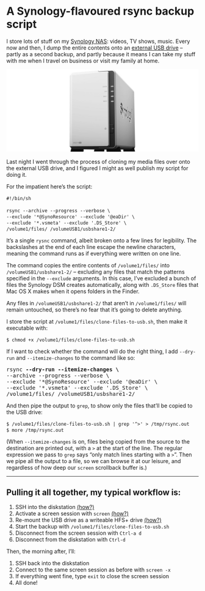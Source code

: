 # A Synology-flavoured rsync backup script

I store lots of stuff on my [Synology NAS](/post/getting-started-ds214se-nas): videos, TV shows, music. Every now and then, I dump the entire contents onto an [external USB drive](/post/write-hfs-synology-nas) – partly as a second backup, and partly because it means I can take my stuff with me when I travel on business or visit my family at home.

![Synology DS214se](/media/ds214se.jpg)

Last night I went through the process of cloning my media files over onto the external USB drive, and I figured I might as well publish my script for doing it.

For the impatient here’s the script:

```
#!/bin/sh

rsync --archive --progress --verbose \
--exclude '*@SynoResource' --exclude '@eaDir' \
--exclude '*.vsmeta' --exclude '.DS_Store' \
/volume1/files/ /volumeUSB1/usbshare1-2/
```

It’s a single `rysnc` command, albeit broken onto a few lines for legibility. The backslashes at the end of each line escape the newline characters, meaning the command runs as if everything were written on one line.

The command copies the entire contents of `/volume1/files/` into `/volumeUSB1/usbshare1-2/` – excluding any files that match the patterns specified in the `--exclude` arguments. In this case, I’ve excluded a bunch of files the Synology DSM creates automatically, along with `.DS_Store` files that Mac OS X makes when it opens folders in the Finder.

Any files in `/volumeUSB1/usbshare1-2/` that aren’t in `/volume1/files/` will remain untouched, so there’s no fear that it’s going to delete anything.

I store the script at `/volume1/files/clone-files-to-usb.sh`, then make it executable with:

```
$ chmod +x /volume1/files/clone-files-to-usb.sh
```

If I want to check whether the command will do the right thing, I add `--dry-run` and `--itemize-changes` to the command like so:

<pre>
rsync <b>--dry-run --itemize-changes \</b>
--archive --progress --verbose \
--exclude '*@SynoResource' --exclude '@eaDir' \
--exclude '*.vsmeta' --exclude '.DS_Store' \
/volume1/files/ /volumeUSB1/usbshare1-2/
</pre>

And then pipe the output to `grep`, to show only the files that’ll be copied to the USB drive:

```
$ /volume1/files/clone-files-to-usb.sh | grep '^>' > /tmp/rsync.out
$ more /tmp/rsync.out
```

(When `--itemize-changes` is on, files being copied from the source to the destination are printed out, with a `>` at the start of the line. The regular expression we pass to `grep` says “only match lines starting with a `>`”. Then we pipe all the output to a file, so we can browse it at our leisure, and regardless of how deep our `screen` scrollback buffer is.)

---

## Pulling it all together, my typical workflow is:

1. SSH into the diskstation [(how?)](/post/ds214se-under-the-hood)
2. Activate a screen session with `screen` [(how?)](/post/write-hfs-synology-nas#fn:1)
3. Re-mount the USB drive as a writeable HFS+ drive [(how?)](/post/write-hfs-synology-nas)
4. Start the backup with `/volume1/files/clone-files-to-usb.sh`
5. Disconnect from the screen session with `Ctrl-a d`
6. Disconnect from the diskstation with `Ctrl-d`

Then, the morning after, I’ll:

1. SSH back into the diskstation
2. Connect to the same screen session as before with `screen -x`
3. If everything went fine, type `exit` to close the screen session
4. All done!

<link href="/post/custom-software-synology-dsm-update">
<link href="/post/write-hfs-synology-nas">
<meta name="description" content="A good starting point if you routinely copy files from your Synology DiskStation NAS onto an external USB drive, or a remote server.">
